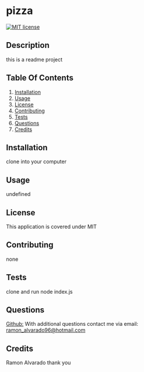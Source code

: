 # pizza
  [![MIT license](https://img.shields.io/badge/License-MIT-blue.svg)](https://lbesson.mit-license.org/)
  
  ## Description
  this is a readme project
  
  ## Table Of Contents
  1. [Installation](#installation)
  2. [Usage](#Usage)
  3. [License](#License)
  4. [Contributing](#Contributing)
  5. [Tests](#Tests)
  6. [Questions](#Questions)
  7. [Credits](#Credits)
  ## Installation
  clone into your computer 
  ## Usage
  undefined
  ## License
  This application is covered under MIT
  ## Contributing
  none
  ## Tests 
  clone and run node index.js
  ## Questions
  [Github:](http://github.com/ramondara10)
  With additional questions contact me via email: ramon_alvarado96@hotmail.com
  ## Credits
  Ramon Alvarado
 thank you
